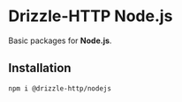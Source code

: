 # Drizzle-HTTP Node.js

Basic packages for **Node.js**.

## Installation

```
npm i @drizzle-http/nodejs
```
